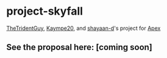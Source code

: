 # project-skyfall
[TheTridentGuy](https://github.com/TheTridentGuy), [Kaympe20](https://github.com/Kaympe20), and [shayaan-d](https://github.com/shayaan-d)'s project for [Apex](https://apex.hackclub.com)
## See the proposal here: [coming soon]
